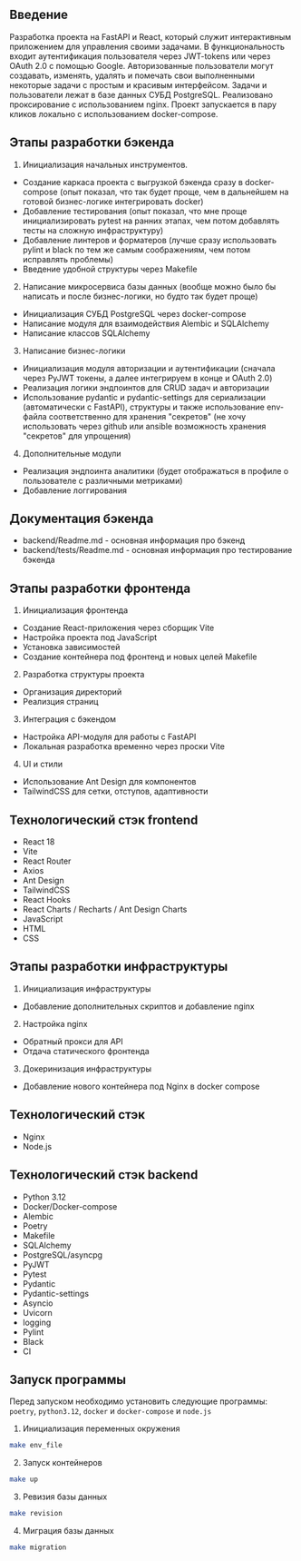 ## Введение

Разработка проекта на FastAPI и React, который служит интерактивным приложением для управления своими задачами. В функциональность входит аутентификация пользователя через JWT-tokens или через OAuth 2.0 с помощью Google. Авторизованные пользователи могут создавать, изменять, удалять и помечать свои выполненными некоторые задачи с простым и красивым интерфейсом. Задачи и пользователи лежат в базе данных СУБД PostgreSQL. Реализовано проксирование с использованием nginx. Проект запускается в пару кликов локально с использованием docker-compose. 

## Этапы разработки бэкенда

1. Инициализация начальных инструментов.
- Создание каркаса проекта с выгрузкой бэкенда сразу в docker-compose (опыт показал, что так будет проще, чем в дальнейшем на готовой бизнес-логике интегрировать docker)
- Добавление тестирования (опыт показал, что мне проще инициализировать pytest на ранних этапах, чем потом добавлять тесты на сложную инфраструктуру)
- Добавление линтеров и форматеров (лучше сразу использовать pylint и black по тем же самым соображениям, чем потом исправлять проблемы)
- Введение удобной структуры через Makefile 
2. Написание микросервиса базы данных (вообще можно было бы написать и после бизнес-логики, но будто так будет проще)
- Инициализация СУБД PostgreSQL через docker-compose 
- Написание модуля для взаимодействия Alembic и SQLAlchemy
- Написание классов SQLAlchemy 
3. Написание бизнес-логики 
- Инициализация модуля авторизации и аутентификации (сначала через PyJWT токены, а далее интегрируем в конце и OAuth 2.0)
- Реализация логики эндпоинтов для CRUD задач и авторизации 
- Использование pydantic и pydantic-settings для сериализации (автоматически с FastAPI), структуры и также использование env-файла 
соответственно для хранения "секретов" (не хочу использовать через github или ansible возможность хранения "секретов" для упрощения)
4. Дополнительные модули
- Реализация эндпоинта аналитики (будет отображаться в профиле о пользователе с различными метриками) 
- Добавление логгирования 


## Документация бэкенда

- backend/Readme.md - основная информация про бэкенд
- backend/tests/Readme.md - основная информация про тестирование бэкенда


## Этапы разработки фронтенда

1. Инициализация фронтенда
- Создание React-приложения через сборщик Vite
- Настройка проекта под JavaScript
- Установка зависимостей
- Создание контейнера под фронтенд и новых целей Makefile
2. Разработка структуры проекта
- Организация директорий
- Реализция страниц 
3. Интеграция с бэкендом
- Настройка API-модуля для работы с FastAPI
- Локальная разработка временно через проски Vite
4. UI и стили
- Использование Ant Design для компонентов
- TailwindCSS для сетки, отступов, адаптивности

## Технологический стэк frontend

- React 18
- Vite
- React Router 
- Axios
- Ant Design
- TailwindCSS
- React Hooks
- React Charts / Recharts / Ant Design Charts
- JavaScript
- HTML
- CSS

## Этапы разработки инфраструктуры

1. Инициализация инфраструктуры
- Добавление дополнительных скриптов и добавление nginx
2. Настройка nginx
- Обратный прокси для API
- Отдача статического фронтенда
3. Докеринизация инфраструктуры 
- Добавление нового контейнера под Nginx в docker compose 

## Технологический стэк

- Nginx
- Node.js

## Технологический стэк backend 

- Python 3.12
- Docker/Docker-compose
- Alembic 
- Poetry
- Makefile
- SQLAlchemy
- PostgreSQL/asyncpg
- PyJWT
- Pytest
- Pydantic
- Pydantic-settings
- Asyncio
- Uvicorn
- logging
- Pylint
- Black
- CI

## Запуск программы 

Перед запуском необходимо установить следующие программы:
`poetry`, `python3.12`, `docker` и `docker-compose` и `node.js`

1. Инициализация переменных окружения 

```bash
make env_file
```

2. Запуск контейнеров

```bash
make up
```

3. Ревизия базы данных

```bash
make revision
```

4. Миграция базы данных

```bash
make migration
```

